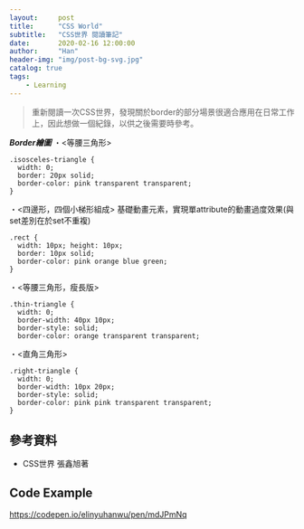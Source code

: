 ```yaml
---
layout:     post
title:      "CSS World"
subtitle:   "CSS世界 閱讀筆記"
date:       2020-02-16 12:00:00
author:     "Han"
header-img: "img/post-bg-svg.jpg"
catalog: true
tags:
    - Learning
---
```

> 重新閱讀一次CSS世界，發現關於border的部分場景很適合應用在日常工作上，因此想做一個紀錄，以供之後需要時參考。

***Border繪圖***
・<等腰三角形>

```
.isosceles-triangle {
  width: 0;
  border: 20px solid;
  border-color: pink transparent transparent;
}
```

・<四邊形，四個小梯形組成>
基礎動畫元素，實現單attribute的動畫過度效果(與set差別在於set不重複)
```
.rect {
  width: 10px; height: 10px;
  border: 10px solid;
  border-color: pink orange blue green;
}
```

・<等腰三角形，瘦長版>
```
.thin-triangle {
  width: 0;
  border-width: 40px 10px;
  border-style: solid;
  border-color: orange transparent transparent;
```

・<直角三角形>
```
.right-triangle {
  width: 0;
  border-width: 10px 20px;
  border-style: solid;
  border-color: pink pink transparent transparent;
}
```


## 參考資料

* CSS世界 張鑫旭著

## Code Example
https://codepen.io/elinyuhanwu/pen/mdJPmNq
